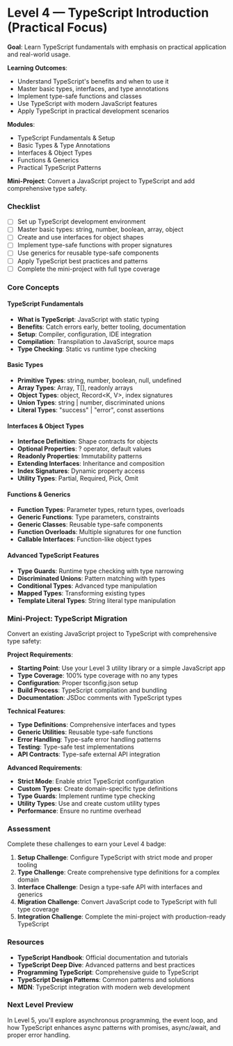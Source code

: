 # Level 4 — TypeScript Introduction (Practical Focus)

**Goal**: Learn TypeScript fundamentals with emphasis on practical application and real-world usage.

**Learning Outcomes**:
- Understand TypeScript's benefits and when to use it
- Master basic types, interfaces, and type annotations
- Implement type-safe functions and classes
- Use TypeScript with modern JavaScript features
- Apply TypeScript in practical development scenarios

**Modules**:
- TypeScript Fundamentals & Setup
- Basic Types & Type Annotations
- Interfaces & Object Types
- Functions & Generics
- Practical TypeScript Patterns

**Mini-Project**: Convert a JavaScript project to TypeScript and add comprehensive type safety.

### Checklist
- [ ] Set up TypeScript development environment
- [ ] Master basic types: string, number, boolean, array, object
- [ ] Create and use interfaces for object shapes
- [ ] Implement type-safe functions with proper signatures
- [ ] Use generics for reusable type-safe components
- [ ] Apply TypeScript best practices and patterns
- [ ] Complete the mini-project with full type coverage

### Core Concepts

#### TypeScript Fundamentals
- **What is TypeScript**: JavaScript with static typing
- **Benefits**: Catch errors early, better tooling, documentation
- **Setup**: Compiler, configuration, IDE integration
- **Compilation**: Transpilation to JavaScript, source maps
- **Type Checking**: Static vs runtime type checking

#### Basic Types
- **Primitive Types**: string, number, boolean, null, undefined
- **Array Types**: Array<T>, T[], readonly arrays
- **Object Types**: object, Record<K, V>, index signatures
- **Union Types**: string | number, discriminated unions
- **Literal Types**: "success" | "error", const assertions

#### Interfaces & Object Types
- **Interface Definition**: Shape contracts for objects
- **Optional Properties**: ? operator, default values
- **Readonly Properties**: Immutability patterns
- **Extending Interfaces**: Inheritance and composition
- **Index Signatures**: Dynamic property access
- **Utility Types**: Partial<T>, Required<T>, Pick<T>, Omit<T>

#### Functions & Generics
- **Function Types**: Parameter types, return types, overloads
- **Generic Functions**: Type parameters, constraints
- **Generic Classes**: Reusable type-safe components
- **Function Overloads**: Multiple signatures for one function
- **Callable Interfaces**: Function-like object types

#### Advanced TypeScript Features
- **Type Guards**: Runtime type checking with type narrowing
- **Discriminated Unions**: Pattern matching with types
- **Conditional Types**: Advanced type manipulation
- **Mapped Types**: Transforming existing types
- **Template Literal Types**: String literal type manipulation

### Mini-Project: TypeScript Migration

Convert an existing JavaScript project to TypeScript with comprehensive type safety:

**Project Requirements**:
- **Starting Point**: Use your Level 3 utility library or a simple JavaScript app
- **Type Coverage**: 100% type coverage with no any types
- **Configuration**: Proper tsconfig.json setup
- **Build Process**: TypeScript compilation and bundling
- **Documentation**: JSDoc comments with TypeScript types

**Technical Features**:
- **Type Definitions**: Comprehensive interfaces and types
- **Generic Utilities**: Reusable type-safe functions
- **Error Handling**: Type-safe error handling patterns
- **Testing**: Type-safe test implementations
- **API Contracts**: Type-safe external API integration

**Advanced Requirements**:
- **Strict Mode**: Enable strict TypeScript configuration
- **Custom Types**: Create domain-specific type definitions
- **Type Guards**: Implement runtime type checking
- **Utility Types**: Use and create custom utility types
- **Performance**: Ensure no runtime overhead

### Assessment

Complete these challenges to earn your Level 4 badge:

1. **Setup Challenge**: Configure TypeScript with strict mode and proper tooling
2. **Type Challenge**: Create comprehensive type definitions for a complex domain
3. **Interface Challenge**: Design a type-safe API with interfaces and generics
4. **Migration Challenge**: Convert JavaScript code to TypeScript with full type coverage
5. **Integration Challenge**: Complete the mini-project with production-ready TypeScript

### Resources

- **TypeScript Handbook**: Official documentation and tutorials
- **TypeScript Deep Dive**: Advanced patterns and best practices
- **Programming TypeScript**: Comprehensive guide to TypeScript
- **TypeScript Design Patterns**: Common patterns and solutions
- **MDN**: TypeScript integration with modern web development

### Next Level Preview

In Level 5, you'll explore asynchronous programming, the event loop, and how TypeScript enhances async patterns with promises, async/await, and proper error handling. 